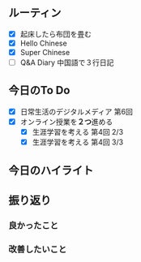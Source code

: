 ## ルーティン
- [x] 起床したら布団を畳む
- [x] Hello Chinese
- [x] Super Chinese
- [ ] Q&A Diary 中国語で３行日記
## 今日のTo Do
- [x] 日常生活のデジタルメディア 第6回
- [x] オンライン授業を**２つ**進める
	- [x] 生涯学習を考える 第4回 2/3
	- [x] 生涯学習を考える 第4回 3/3
## 今日のハイライト
## 振り返り
### 良かったこと
### 改善したいこと
